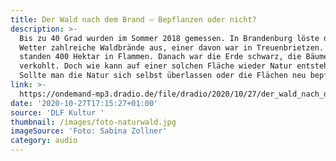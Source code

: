 ```yaml
---
title: Der Wald nach dem Brand – Bepflanzen oder nicht?
description: >-
  Bis zu 40 Grad wurden im Sommer 2018 gemessen. In Brandenburg löste das heiße
  Wetter zahlreiche Waldbrände aus, einer davon war in Treuenbrietzen. Hier
  standen 400 Hektar in Flammen. Danach war die Erde schwarz, die Bäume
  verkohlt. Doch wie kann auf einer solchen Fläche wieder Natur entstehen?
  Sollte man die Natur sich selbst überlassen oder die Flächen neu bepflanzen?
link: >-
  https://ondemand-mp3.dradio.de/file/dradio/2020/10/27/der_wald_nach_dem_brand_bepflanzen_oder_nicht_drk_20201027_0751_2d3fe690.mp3
date: '2020-10-27T17:15:27+01:00'
source: 'DLF Kultur '
thumbnail: /images/foto-naturwald.jpg
imageSource: 'Foto: Sabina Zollner'
category: audio
---
```



